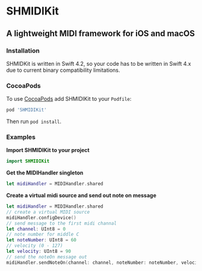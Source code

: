 # SHMIDIKit

## A lightweight MIDI framework for iOS and macOS
### Installation
SHMIDKit is written in Swift 4.2, so your code has to be written in Swift 4.x due to current binary compatibility limitations.

### CocoaPods
To use [CocoaPods](https://cocoapods.org) add SHMIDIKit to your `Podfile`:

```ruby
pod 'SHMIDIKit'
```
Then run `pod install`.

### Examples
**Import SHMIDIKit to your project**
```swift
import SHMIDIKit
```

**Get the MIDIHandler singleton**
```swift
let midiHandler = MIDIHandler.shared
```

**Create a virtual midi source and send out note on message**
```swift
let midiHandler = MIDIHandler.shared
// create a virtual MIDI source
midiHandler.configDevice()
// send message to the first midi channal
let channel: UInt8 = 0
// note number for middle C
let noteNumber: UInt8 = 60
// velocity (0 - 127)
let velocity: UInt8 = 90
// send the noteOn message out
midiHandler.sendNoteOn(channel: channel, noteNumber: noteNumber, velocity: velocity)
```
